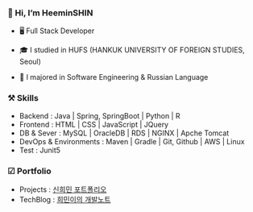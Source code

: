 ### 👋 Hi, I’m HeeminSHIN
* 🖥️ Full Stack Developer

* 🎓 I studied in HUFS (HANKUK UNIVERSITY OF FOREIGN STUDIES, Seoul) 

* 📃 I majored in Software Engineering & Russian Language 


### ⚒️ Skills
* Backend : Java | Spring, SpringBoot | Python | R
* Frontend : HTML | CSS | JavaScript | JQuery
* DB & Sever : MySQL | OracleDB | RDS | NGINX | Apche Tomcat
* DevOps & Environments : Maven | Gradle | Git, Github | AWS | Linux
* Test : Junit5 

### ☑ Portfolio
* Projects : [신희민 포트폴리오](https://github.com/Vida0822/portfolio?tab=readme-ov-file#%EC%8B%A0%ED%9D%AC%EB%AF%BC-%ED%8F%AC%ED%8A%B8%ED%8F%B4%EB%A6%AC%EC%98%A4)
* TechBlog : [희민이의 개발노트](https://vida0822.github.io/categories/)
